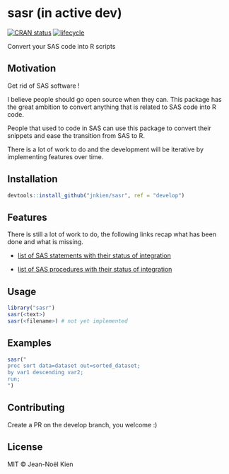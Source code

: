 # sasr (in active dev)

[![CRAN status](https://www.r-pkg.org/badges/version/sasr)](https://cran.r-project.org/package=sasr)
[![lifecycle](https://img.shields.io/badge/lifecycle-maturing-blue.svg)](https://www.tidyverse.org/lifecycle/#maturing)

Convert your SAS code into R scripts

## Motivation

Get rid of SAS software !

I believe people should go open source when they can. This package has the great ambition to convert anything that is related to SAS code into R code.

People that used to code in SAS can use this package to convert their snippets and ease the transition from SAS to R.

There is a lot of work to do and the development will be iterative by implementing features over time.

## Installation

```r
devtools::install_github("jnkien/sasr", ref = "develop")
```

## Features

There is still a lot of work to do, the following links recap what has been done and what is missing.

* [list of SAS statements with their status of integration](statements.md)

* [list of SAS procedures with their status of integration](procedures.md)

## Usage

```r
library("sasr")
sasr(<text>)
sasr(<filename>) # not yet implemented
```

## Examples

```r
sasr("
proc sort data=dataset out=sorted_dataset;
by var1 descending var2;
run;
")
```

## Contributing

Create a PR on the develop branch, you welcome :)

## License

MIT © Jean-Noël Kien
